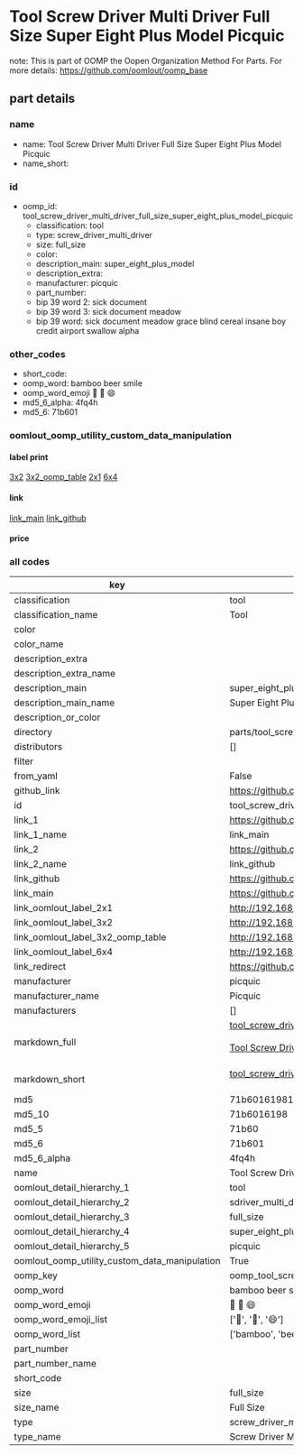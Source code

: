 # Tool Screw Driver Multi Driver Full Size Super Eight Plus Model Picquic  

note: This is part of OOMP the Oopen Organization Method For Parts. For more details: https://github.com/oomlout/oomp_base

##  part details
  







### name
* name: Tool Screw Driver Multi Driver Full Size Super Eight Plus Model Picquic
* name_short: 
### id
* oomp_id: tool_screw_driver_multi_driver_full_size_super_eight_plus_model_picquic
  * classification: tool
  * type: screw_driver_multi_driver
  * size: full_size
  * color: 
  * description_main: super_eight_plus_model
  * description_extra: 
  * manufacturer: picquic
  * part_number: 
  * bip 39 word 2: sick document
  * bip 39 word 3: sick document meadow
  * bip 39 word: sick document meadow grace blind cereal insane boy credit airport swallow alpha

### other_codes
* short_code: 
* oomp_word: bamboo beer smile
* oomp_word_emoji :bamboo: :beer: :smile:
* md5_6_alpha: 4fq4h
* md5_6: 71b601






### oomlout_oomp_utility_custom_data_manipulation
#### label print
[3x2](http://192.168.1.245:1112/?label=oomp%204fq4h)
[3x2_oomp_table](http://192.168.1.108:1112/?label=oomp%204fq4h)
[2x1](http://192.168.1.242:1112/?label=oomp%204fq4h)
[6x4](http://192.168.1.55:1112/?label=oomp%204fq4h)    

#### link

[link_main](https://github.com/oomlout/oomlout_oomp_version_1_messy/tree/main/parts/tool_screw_driver_multi_driver_full_size_super_eight_plus_model_picquic) [link_github](https://github.com/oomlout/oomlout_oomp_version_1_messy/tree/main/parts/tool_screw_driver_multi_driver_full_size_super_eight_plus_model_picquic)                             

#### price







### all codes 
| key | value |  
| --- | --- |  
| classification | tool |  
| classification_name | Tool |  
| color |  |  
| color_name |  |  
| description_extra |  |  
| description_extra_name |  |  
| description_main | super_eight_plus_model |  
| description_main_name | Super Eight Plus Model |  
| description_or_color |   |  
| directory | parts/tool_screw_driver_multi_driver_full_size_super_eight_plus_model_picquic |  
| distributors | [] |  
| filter |  |  
| from_yaml | False |  
| github_link | https://github.com/oomlout/oomlout_oomp_part_src/tree/main/parts/tool_screw_driver_multi_driver_full_size_super_eight_plus_model_picquic |  
| id | tool_screw_driver_multi_driver_full_size_super_eight_plus_model_picquic |  
| link_1 | https://github.com/oomlout/oomlout_oomp_version_1_messy/tree/main/parts/tool_screw_driver_multi_driver_full_size_super_eight_plus_model_picquic |  
| link_1_name | link_main |  
| link_2 | https://github.com/oomlout/oomlout_oomp_version_1_messy/tree/main/parts/tool_screw_driver_multi_driver_full_size_super_eight_plus_model_picquic |  
| link_2_name | link_github |  
| link_github | https://github.com/oomlout/oomlout_oomp_version_1_messy/tree/main/parts/tool_screw_driver_multi_driver_full_size_super_eight_plus_model_picquic |  
| link_main | https://github.com/oomlout/oomlout_oomp_version_1_messy/tree/main/parts/tool_screw_driver_multi_driver_full_size_super_eight_plus_model_picquic |  
| link_oomlout_label_2x1 | http://192.168.1.242:1112/?label=oomp%204fq4h |  
| link_oomlout_label_3x2 | http://192.168.1.245:1112/?label=oomp%204fq4h |  
| link_oomlout_label_3x2_oomp_table | http://192.168.1.108:1112/?label=oomp%204fq4h |  
| link_oomlout_label_6x4 | http://192.168.1.55:1112/?label=oomp%204fq4h |  
| link_redirect | https://github.com/oomlout/oomlout_oomp_version_1_messy/tree/main/parts/tool_screw_driver_multi_driver_full_size_super_eight_plus_model_picquic |  
| manufacturer | picquic |  
| manufacturer_name | Picquic |  
| manufacturers | [] |  
| markdown_full | [tool_screw_driver_multi_driver_full_size_super_eight_plus_model_picquic](none)<br>[](none)<br>[Tool Screw Driver Multi Driver Full Size Super Eight Plus Model Picquic](none)<br><br> |  
| markdown_short | [tool_screw_driver_multi_driver_full_size_super_eight_plus_model_picquic](none)<br><br> |  
| md5 | 71b60161981aae9c960be65713501e3e |  
| md5_10 | 71b6016198 |  
| md5_5 | 71b60 |  
| md5_6 | 71b601 |  
| md5_6_alpha | 4fq4h |  
| name | Tool Screw Driver Multi Driver Full Size Super Eight Plus Model Picquic |  
| oomlout_detail_hierarchy_1 | tool |  
| oomlout_detail_hierarchy_2 | sdriver_multi_driver |  
| oomlout_detail_hierarchy_3 | full_size |  
| oomlout_detail_hierarchy_4 | super_eight_plus_model |  
| oomlout_detail_hierarchy_5 | picquic |  
| oomlout_oomp_utility_custom_data_manipulation | True |  
| oomp_key | oomp_tool_screw_driver_multi_driver_full_size_super_eight_plus_model_picquic |  
| oomp_word | bamboo beer smile |  
| oomp_word_emoji | :bamboo: :beer: :smile: |  
| oomp_word_emoji_list | [':bamboo:', ':beer:', ':smile:'] |  
| oomp_word_list | ['bamboo', 'beer', 'smile'] |  
| part_number |  |  
| part_number_name |  |  
| short_code |  |  
| size | full_size |  
| size_name | Full Size |  
| type | screw_driver_multi_driver |  
| type_name | Screw Driver Multi Driver |  
